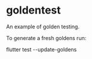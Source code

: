 # goldentest

An example of golden testing.

To generate a fresh goldens run:

flutter test --update-goldens